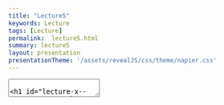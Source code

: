 ```yaml
---
title: "Lecture5"
keywords: Lecture
tags: [Lecture]
permalink:  lecture5.html
summary: lecture5
layout: presentation
presentationTheme: '/assets/revealJS/css/theme/napier.css' 
---
```

<section data-markdown data-separator="^\n---\n$" data-separator-vertical="^\n--\n$">
<textarea data-template>

# Lecture X - 
### SET09121 - Games Engineering

<br><br>
Kevin Chalmers and Sam Serrels

School of Computing. Edinburgh Napier University


---

# Recommended Reading

Game Design Workshop. 3rd Edition. Fullerton (2014).

-   Read Chapter 5 on System Dynamics.

![image](gdw_book)


---

# Review - System Dynamics

-   Last lecture we examined systems and how games can be viewed as systems.
-   We incorporated our existing Formal Elements of game design into a system model view of a game.
-   We also showed how we can define a game as a system, and some of the similarities with software development.
-   In this lecture we will go into detail about how we can use this model to develop our based game objects.
-   What were the parts of a system we defined?


---

# Review -- Objects

-   A system is made up of a collection of objects.
    -   Examples: Mario, mushroom, blocks.
-   Objects are the key component of interest -- from a game point of view we want to work on the level of objects.

![image](mario)


---

# Review -- Properties

-   Objects will have properties associated with them.
-   The properties determine the individual values associated with an object.
-   Examples include: health; armour; position; etc.

 ![image](witcher3)


---

# Review -- Behaviours

-   Objects also have behaviours which define what actions an object performs.
    -   In object-orientation we call these behaviours methods.
-   Example behaviours include: jumping; running; shooting; etc.

![image](minecraft)


---

# Review -- Relationships

-   The most difficult aspect of a system to define is the relationship
    between the objects.

-   Relationships allow the objects to interact and therefore provide a
    more complex system.

    -   Remember Tic-Tac-Toe versus chess.

-   From a game point of view relationships can include:

    -   Position of a character in the game world.

    -   The type of weapon the character currently holds.

    -   The enemy the character is currently attacking.

    -   The armour the enemy is currently wearing.

    -   How the weapon reacts to that type of armour.


---

# Examples - Entities


---

# Example Game -- Starcraft II 
[YouTube VideoLink](https://www.youtube.com/watch?v=yaqeZ9Snt4E)


---

# Engineering a Game -- Objects as Entities

-   The first thing to do when considering Starcraft II as a system is
    to consider the objects.
-   There are numerous items in the game:
    -   Soldiers.
    -   Vehicles.
    -   Buildings.
    -   Scenery.
    -   etc.
-   We need a simple method to think of these objects so we can manage
    and control them.
-   To do this we will define a basic `entity` class.


---

# Example Game -- Pong 

![image](pong){width=".9\textwidth"}


---

# Properties of a Pong Entity

-   What do you see in Pong?
    -   What are the objects/entities involved in Pong?
-   What are the attributes/properties of these entities?
-   What are the common properties across all the entities?


---

# The Properties of a Basic Entity

-   We can identify four basic properties of a game entity.
-   Position of the object in the game world.
    -   Store as a 2-dimensional of 3-dimensional vector.
-   A graphic representing the entity.
    -   Texture for 2D game.
    -   Geometry for 3D game.
-   We also need basic state information of the entity.
    -   We need a flag to indicate if the game entity is active/up-datable: alive.
    -   We also need a flag to indicate is visible: visible.

Possible Other Properties

-   There are numerous other properties a game entity could have:
    -   Velocity.
    -   Sound effect.
    -   Hit points.
    -   etc.
-   The key is to keep the game entity abstract and simple.
    -   We can extend the abstract class.
    -   We can add extra properties as needed.
    -   We can also add components to add properties.


---

# Back to Pong -- Behaviours

-   What sort of behaviours do the Pong entities have?
    -   What actions do they perform during the game?
-   Are there any similarities between these behaviours?

 ![image](pong)


---

# Think About the Game

-   What are the main stages that a game goes through?
    -   Initialise.
    -   Load Content.
    -   Update.
    -   Render.
    -   Shutdown.

-   From an entity point of view we can operate on the same basic
    principles.

![image](gameloop)


---

# An Entity's Behaviours

-   We will have four key behaviours for a game entity.
 - Initialise - will be managed by the constructor of the entity.
 - Update - will update the game entity based on its logic.
 -  Render - will display the game entity on the screen.
 -  Destructor - will shutdown/destroy the entity.

-   There are numerous other methods possible:
    -   Detect collision.
    -   Update AI.
    -   Update physics.
-   Again, we are going to keep it abstract and simple.
    -   Constructor.
    -   Update.
    -   Render.
    -   Destructor.


---

# Back to System Dynamics

-   From a system point of view, we need to define the following:
    -   Objects in the system.
        -   Game entities.
    -   Properties of these objects.
        -   Abstract level -- position, graphic, alive, visible.
    -   Behaviours of these objects.
        -   Abstract level - constructor, update, render, destructor.
    -   Relationships between these objects.
        -   More on this shortly.
    -   Interaction with the system.
        -   External system control -- not modelled.

Our Entity Class Definition ![image](entity)


---

# Managing Entities


---

# Managing Entities

-   Our game will have multiple entities within it.
    -   Player controlled characters.
    -   Computer controlled characters.
    -   Pick-ups.
    -   Scenery
-   We need some method of managing all these entities without putting
    too much thought into it.

![image](lego_marvel)


---

# Data Structure Approach

-   The simplest method would be to create a suitable data structure to
    store all of our entities.

    -   Array, list, or map.

-   Then we can just tell them all to update and draw as required.

    -   For each entity in the list call update.

    -   For each entity in the list call render.

-   However, this has limitations.

    -   How do we find a single entity in the list?

    -   How do we remove entities from the list if we want to?

    -   How do we pass the list around the program?

    -   What about general efficiency?

-   Therefore we will adopt a software engineering approach to the
    problem by using a manager class.


---

# Software Engineering Approach


-   By using a manager component we can:

    -   Manage the logic of our application in discrete parts.

    -   Manage access to our collection of entities.

    -   Allow communication between the entities.

 ![image](game_operation)


---

# Defining our Manager Class
![image](entity_manager){height=".8\textheight"}


---

# Summary


---

# Summary

-   Think about the elements of your game as a collection of entities game objects.
    -   Use the entity base class.
    -   Add required properties.
    -   Add required behaviours.
    -   Add required relationships.
    -   Add the entity to the game world.

-   By using an entity based approach and a manager we can focus on individual entity behaviour in the first instance.
